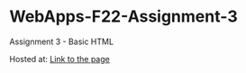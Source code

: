 # WebApps-F22-Assignment-3
Assignment 3 - Basic HTML

Hosted at: [Link to the page](https://44-563-web-apps-f22.github.io/44563-webapps-assignment-3-adhikariReason/)
